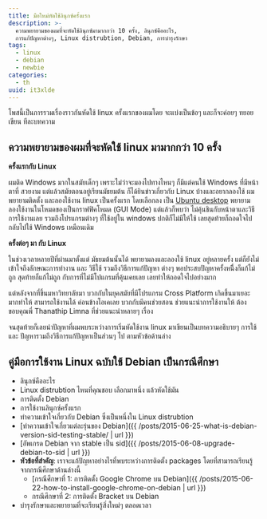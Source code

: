```yaml
---
title: มือใหม่หัดใช้ลินุกซ์ครั้งแรก
description: >-
  ความพยายามของผมที่จะหัดใช้ลินุกซ์มามากกว่า 10 ครั้ง, ลินุกซ์คืออะไร,
  การแก้ปัญหาต่างๆ, Linux distrubtion, Debian, การบำรุงรักษา
tags:
  - linux
  - debian
  - newbie
categories:
  - th
uuid: it3xlde
---
```


โพสนี้เป็นการรวมเรื่องราวกันหัดใช้ linux ครั้งแรกของผมโดย จะแบ่งเป็นข้อๆ และก็จะค่อยๆ ทยอยเขียน
ทีละบทความ

## ความพยายามของผมที่จะหัดใช้ linux มามากกว่า 10 ครั้ง

**ครั้งแรกกับ Linux**

ผมติด Windows มากในสมัยเด็กๆ เพราะไม่ว่าจะมองไปทางไหนๆ ก็มีแต่คนใช้ Windows ที่มีหน้าตาที่
สวยงาม แต่แล้วสมัยตอนอยู่เรียนมัธยมต้น ก็ได้ยินข่าวเกี่ยวกับ Linux บ้างและอยากลองใช้ ผมพยายามติดตั้ง
และลองใช้งาน linux เป็นครั้งแรก โดยเลือกลง
เป็น [Ubuntu desktop](http://www.ubuntu.com/download/desktop)
พยายามลองใช้งานในโหมดของเป็นกราฟฟิคโหมด (GUI Mode) แต่แล้วก็พบว่า ไม่คุ้นชินกับหน้าตาและวิธี
การใช้งานเลย รวมถึงโปรแกรมต่างๆ ที่ใช้อยู่ใน windows ปกติก็ไม่มีให้ใช้ เลยสุดท้ายก็ถอดใจไปกลับไปใช้
Windows เหมือนเดิม

**ครั้งต่อๆ มา กับ Linux**

ในช่วงเวลาหลายปีที่ผ่านมาตั้งแต่ มัธยมต้นนั้นได้ พยายามลงและลองใช้ linux อยู่หลายครั้ง แต่ก็ยังไม่
เข้าใจถึงลักษณะการทำงาน และ วิธีใช้ รวมถึงวิธีการแก้ปัญหา ต่างๆ พอประสบปัญหาครั้งหนึี่งก็แก้ไม่ถูก
สุดท้ายก็แก้ไม่ถูก กับการที่ไม่มีโปแกรมที่คุ้นเคยเลย เลยทำให้ถอดใจไปอย่างมาก

แต่หลังจากที่ขึ้นมหาวิทยาลัยมา บวกกับในยุคสมัยที่มีโปรแกรม Cross Platform เกิดขึ้นมาเยอะมากทำให้
สามารถใช้งานได้ ค่อนข้างโอเคเลย บวกกับมีคนช่วยสอน ช่วยแนะนำการใช้งานให้ ต้องขอบคุณพี่
Thanathip Limna ที่ช่วยแนะนำหลายๆ เรื่อง

จนสุดท้ายก็เลยนำปัญหาที่ผมพบระหว่างการเริ่มหัดใช้งาน linux มาเขียนเป็นบทความอธิบายๆ การใช้ และ
ปัญหารวมถึงวิธีการแก้ปัญหาเป็นส่วนๆ ไป ตามหัวข้อด้านล่าง

## คู่มือการใช้งาน Linux ฉบับใช้ Debian เป็นกรณีศึกษา
- ลินุกซ์คืออะไร
- Linux distrubtion ไหนที่คุณชอบ เลือกมาหนึ่ง แล้วหัดใช้มัน
- การติดตั้ง Debian
- การใช้งานลินุกซ์ครั้งแรก
- ทำความเข้าใจเกี่ยวกับ Debian ซึ่งเป็นหนึ่งใน Linux distrubtion
- [ทำความเข้าใจเกี่ยวแต่ละรุ่นของ Debian]({{ /posts/2015-06-25-what-is-debian-version-sid-testing-stable/ | url }})
- [อัพเกรด Debian จาก stable เป็น sid]({{ /posts/2015-06-08-upgrade-debian-to-sid | url  }})
- **หัวข้อที่สำคัญ**: เราจะแก้ปัญหาอย่างไรที่พบระหว่างการติดตั้ง packages โดยที่สามารถเรียนรู้จากกรณีศึกษาด้านล่างนี้
    - [กรณีศึกษาที่ 1: การติดตั้ง Google Chrome บน Debian]({{ /posts/2015-06-22-how-to-install-google-chrome-on-debian | url }})
    - กรณีศึกษาที่ 2: การติดตั้ง Bracket บน Debian
- บำรุงรักษาและพยายามที่จะเรียนรู้สิ่งใหม่ๆ ตลอดเวลา


